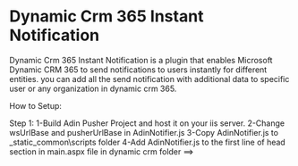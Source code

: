 # Dynamic Crm 365 Instant Notification

Dynamic Crm 365 Instant Notification is a plugin that enables Microsoft Dynamic CRM 365 to send notifications to users instantly for different entities. you can add all the send notification with additional data to specific user or any organization in dynamic crm 365.

How to Setup:

Step 1:
	1-Build Adin Pusher Project and host it on your iis server.
	2-Change wsUrlBase and pusherUrlBase in AdinNotifier.js 
	3-Copy AdinNotifier.js to \_static\_common\scripts folder
	4-Add AdinNotifier.js to the first line of head section in main.aspx file in dynamic crm folder ==>  <script  type="text/javascript" src="/_static/_common/scripts/AdinNotifier.js"/>
	5-Test Notification system by PusherTest
	6-Add Notification to crm plugins like SendNotificationPlugin sample code
	




